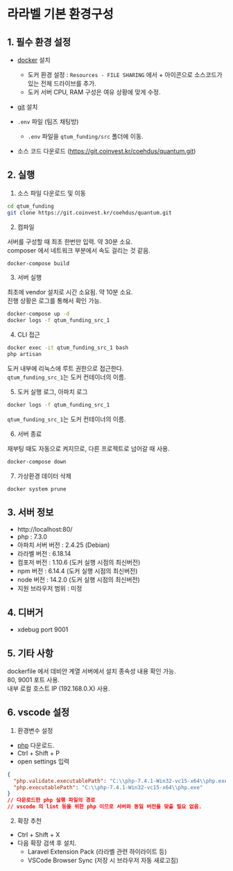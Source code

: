 # 라라벨 기본 환경구성

## 1. 필수 환경 설정

- [docker](https://www.docker.com/) 설치

  - 도커 환경 설정 : `Resources - FILE SHARING` 에서 + 아이콘으로 소스코드가 있는 전체 드라이브를 추가.
  - 도커 서버 CPU, RAM 구성은 여유 상황에 맞게 수정.

- [git](https://git-scm.com/) 설치

- `.env` 파일 (팀즈 채팅방)
  - `.env` 파일을 `qtum_funding/src` 폴더에 이동.

- 소스 코드 다운로드 (https://git.coinvest.kr/coehdus/quantum.git)

## 2. 실행

1. 소스 파일 다운로드 및 이동

```sh
cd qtum_funding
git clone https://git.coinvest.kr/coehdus/quantum.git
```

2. 컴파일

서버를 구성할 때 최초 한번만 입력. 약 30분 소요.  
composer 에서 네트워크 부분에서 속도 걸리는 것 같음.

```sh
docker-compose build
```

3. 서버 실행

최초에 vendor 설치로 시간 소요됨. 약 10분 소요.  
진행 상황은 로그를 통해서 확인 가능.

```sh
docker-compose up -d
docker logs -f qtum_funding_src_1
```

4. CLI 접근

```sh
docker exec -it qtum_funding_src_1 bash
php artisan
```

도커 내부에 리눅스에 루트 권한으로 접근한다.  
`qtum_funding_src_1`는 도커 컨테이너의 이름.

5. 도커 실행 로그, 아파치 로그

```sh
docker logs -f qtum_funding_src_1
```

`qtum_funding_src_1`는 도커 컨테이너의 이름.

6. 서버 종료

재부팅 때도 자동으로 켜지므로, 다른 프로젝트로 넘어갈 때 사용.

```sh
docker-compose down
```

7. 가상환경 데이터 삭제

```sh
docker system prune
```

## 3. 서버 정보

- http://localhost:80/
- php : 7.3.0
- 아파치 서버 버전 : 2.4.25 (Debian)
- 라라벨 버전 : 6.18.14
- 컴포저 버전 : 1.10.6 (도커 실행 시점의 최신버전)
- npm 버전 : 6.14.4 (도커 실행 시점의 최신버전)
- node 버전 : 14.2.0 (도커 실행 시점의 최신버전)
- 지원 브라우저 범위 : 미정

## 4. 디버거

- xdebug port 9001

## 5. 기타 사항

dockerfile 에서 데비안 계열 서버에서 설치 종속성 내용 확인 가능.  
80, 9001 포트 사용.  
내부 로컬 호스트 IP (192.168.0.X) 사용.

## 6. vscode 설정

1. 환경변수 설정

- [php](https://www.php.net/downloads.php) 다운로드.
- Ctrl + Shift + P
- open settings 입력
```json
{
  "php.validate.executablePath": "C:\\php-7.4.1-Win32-vc15-x64\\php.exe",
  "php.executablePath": "C:\\php-7.4.1-Win32-vc15-x64\\php.exe"
}
// 다운로드한 php 실행 파일의 경로
// vscode 의 lint 등을 위한 php 이므로 서버와 동일 버전을 맞출 필요 없음.
```

2. 확장 추천

- Ctrl + Shift + X
- 다음 확장 검색 후 설치.
  - Laravel Extension Pack (라라벨 관련 하이라이트 등)
  - VSCode Browser Sync (저장 시 브라우저 자동 새로고침)
